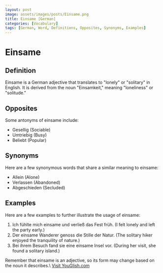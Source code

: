 ```yaml
---
layout: post
image: assets/images/posts/Einsame.png
title: Einsame [German]
categories: [Vocabulary]
tags: [German, Word, Definitions, Opposites, Synonyms, Examples]
---
```


# Einsame

## Definition
Einsame is a German adjective that translates to "lonely" or "solitary" in English. It is derived from the noun "Einsamkeit," meaning "loneliness" or "solitude."

## Opposites
Some antonyms of einsame include:

- Gesellig (Sociable)
- Umtriebig (Busy)
- Beliebt (Popular)

## Synonyms
Here are a few synonymous words that share a similar meaning to einsame:

- Allein (Alone)
- Verlassen (Abandoned)
- Abgeschieden (Secluded)

## Examples
Here are a few examples to further illustrate the usage of einsame:

1. Ich fühlte mich einsame und verließ das Fest früh. (I felt lonely and left the party early.)
2. Der einsame Wanderer genoss die Stille der Natur. (The solitary hiker enjoyed the tranquility of nature.)
3. Bei ihrem Besuch fand sie eine einsame Insel vor. (During her visit, she found a solitary island.)

Remember that einsame is an adjective, so its form may change based on the noun it describes.\ <a id="yg-widget-0" class="youglish-widget" data-query="Einsame" data-lang="german" data-components="8412" data-auto-start="0" data-bkg-color="theme_light" data-title="How%20to%20pronounce%20Einsame%20in%20German"  rel="nofollow" href="https://youglish.com">Visit YouGlish.com</a><script async src="https://youglish.com/public/emb/widget.js" charset="utf-8"></script>